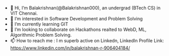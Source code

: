 - 👋 Hi, I’m Balakrishnan(@Balakrishnan000), an undergrad (BTech CS) in VIT Chennai.
- 👀 I’m interested in Software Development and Problem Solving
- 🌱 I’m currently learning GIT
- 💞️ I’m looking to collaborate on Hackathons realted to WebD, ML, Algorithmic Problem Solving.
- 📫 How to reach me : I m superb active on Linkedn, LinkedIn Profile Link: https://www.linkedin.com/in/balakrishnan-r-906404184/ 

<!---
Balakrishnan000/Balakrishnan000 is a ✨ special ✨ repository because its `README.md` (this file) appears on your GitHub profile.
You can click the Preview link to take a look at your changes.
--->
